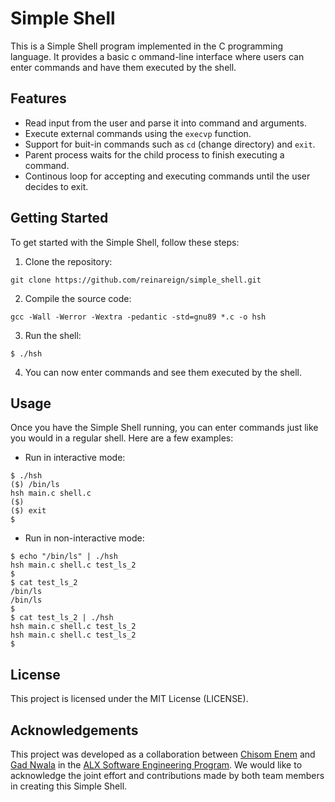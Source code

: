# Simple Shell

This is a Simple Shell program implemented in the C programming language. It provides a basic c
ommand-line interface where users can enter commands and have them executed by the
shell.

## Features

- Read input from the user and parse it into command and arguments.
- Execute external commands using the `execvp` function.
- Support for buit-in commands such as `cd` (change directory) and `exit`.
- Parent process waits for the child process to finish executing a command.
- Continous loop for accepting and executing commands until the user decides to exit.

## Getting Started

To get started with the Simple Shell, follow these steps:

1. Clone the repository:

```git clone https://github.com/reinareign/simple_shell.git```

2. Compile the source code:

```gcc -Wall -Werror -Wextra -pedantic -std=gnu89 *.c -o hsh```

3. Run the shell:

```$ ./hsh```

4. You can now enter commands and see them executed by the shell.

## Usage

Once you have the Simple Shell running, you can enter commands just like you would in a regular shell. Here are a few examples:

- Run in interactive mode:

```
$ ./hsh
($) /bin/ls
hsh main.c shell.c
($)
($) exit
$
```

- Run in non-interactive mode:

```
$ echo "/bin/ls" | ./hsh
hsh main.c shell.c test_ls_2
$
$ cat test_ls_2
/bin/ls
/bin/ls
$
$ cat test_ls_2 | ./hsh
hsh main.c shell.c test_ls_2
hsh main.c shell.c test_ls_2
$
```

## License

This project is licensed under the MIT License (LICENSE).

## Acknowledgements

This project was developed as a collaboration between [Chisom Enem](https://github.com/reinareign) and [Gad Nwala](https://github.com/DammyNova7) in the [ALX Software Engineering Program](https://www.alxafrica.com/software-engineering/). We would like to acknowledge the joint effort and contributions made by both team members in creating this Simple Shell.
